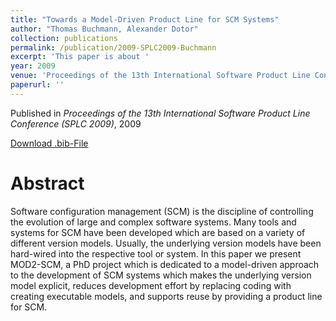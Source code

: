 ```yaml
---
title: "Towards a Model-Driven Product Line for SCM Systems"
author: "Thomas Buchmann, Alexander Dotor"
collection: publications
permalink: /publication/2009-SPLC2009-Buchmann
excerpt: 'This paper is about '
year: 2009
venue: 'Proceedings of the 13th International Software Product Line Conference (SPLC 2009)'
paperurl: ''
---
```


Published in *Proceedings of the 13th International Software Product Line Conference (SPLC 2009)*, 2009


[Download .bib-File](https://tbuchmann.github.io/files/SPLC2009-Buchmann.bib)

Abstract
=====

Software configuration management (SCM) is the discipline of controlling the evolution of large and complex software systems. Many tools and systems for SCM have been developed which are based on a variety of different version models. Usually, the underlying version models have been hard-wired into the respective tool or system. In this paper we present MOD2-SCM, a PhD project which is dedicated to a model-driven approach to the development of SCM systems which makes the underlying version model explicit, reduces development effort by replacing coding with creating executable models, and supports reuse by providing a product line for SCM.